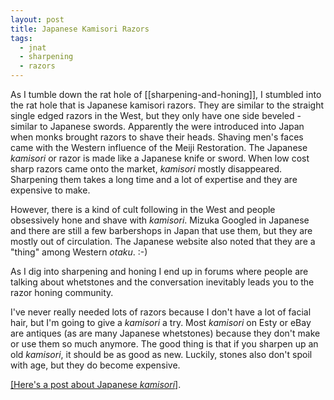 ```yaml
---
layout: post
title: Japanese Kamisori Razors
tags:
  - jnat
  - sharpening
  - razors
---
```

As I tumble down the rat hole of [[sharpening-and-honing]], I stumbled into the rat hole that is Japanese kamisori razors. They are similar to the straight single edged razors in the West, but they only have one side beveled - similar to Japanese swords. Apparently the were introduced into Japan when monks brought razors to shave their heads. Shaving men's faces came with the Western influence of the Meiji Restoration. The Japanese *kamisori* or razor is made like a Japanese knife or sword. When low cost sharp razors came onto the market, *kamisori* mostly disappeared. Sharpening them takes a long time and a lot of expertise and they are expensive to make.

However, there is a kind of cult following in the West and people obsessively hone and shave with *kamisori*. Mizuka Googled in Japanese and there are still a few barbershops in Japan that use them, but they are mostly out of circulation. The Japanese website also noted that they are a "thing" among Western *otaku*. :-)

As I dig into sharpening and honing I end up in forums where people are talking about whetstones and the conversation inevitably leads you to the razor honing community.

I've never really needed lots of razors because I don't have a lot of facial hair, but I'm going to give a *kamisori* a try. Most *kamisori* on Esty or eBay are antiques (as are many Japanese whetstones) because they don't make or use them so much anymore. The good thing is that if you sharpen up an old *kamisori*, it should be as good as new. Luckily, stones also don't spoil with age, but they do become expensive.

[[Here's a post about Japanese *kamisori*]](https://sharpologist.com/a-kamisori-primer/).  